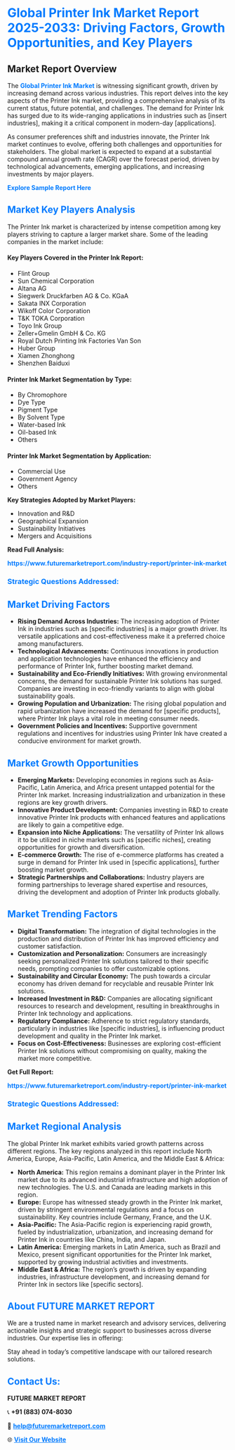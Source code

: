 <h1 style="color: #007BFF;">Global Printer Ink Market Report 2025-2033: Driving Factors, Growth Opportunities, and Key Players</h1>

<section id="overview">
<h2>Market Report Overview</h2>
<p>The <a href="https://www.futuremarketreport.com/industry-report/printer-ink-market" style="color: #007BFF; text-decoration: none;"><strong>Global Printer Ink Market</strong></a> is witnessing significant growth, driven by increasing demand across various industries. This report delves into the key aspects of the Printer Ink market, providing a comprehensive analysis of its current status, future potential, and challenges. The demand for Printer Ink has surged due to its wide-ranging applications in industries such as [insert industries], making it a critical component in modern-day [applications].</p>
<p>As consumer preferences shift and industries innovate, the Printer Ink market continues to evolve, offering both challenges and opportunities for stakeholders. The global market is expected to expand at a substantial compound annual growth rate (CAGR) over the forecast period, driven by technological advancements, emerging applications, and increasing investments by major players.</p>
</section>

<section id="overview">
<p><a href="https://www.futuremarketreport.com/request-sample/reportId=105579" style="color: #007BFF; text-decoration: none;"><strong>Explore Sample Report Here</strong></a></p>
</section>

<section id="key-players">
<h2 style="color: #007BFF;">Market Key Players Analysis</h2>
<p>The Printer Ink market is characterized by intense competition among key players striving to capture a larger market share. Some of the leading companies in the market include:</p>
<h4>Key Players Covered in the Printer Ink Report:</h4>
<ul><li>Flint Group</li><li>Sun Chemical Corporation</li><li>Altana AG</li><li>Siegwerk Druckfarben AG &amp; Co. KGaA</li><li>Sakata INX Corporation</li><li>Wikoff Color Corporation</li><li>T&amp;K TOKA Corporation</li><li>Toyo Ink Group</li><li>Zeller+Gmelin GmbH &amp; Co. KG</li><li>Royal Dutch Printing Ink Factories Van Son</li><li>Huber Group</li><li>Xiamen Zhonghong</li><li>Shenzhen Baiduxi</li></ul>
<h4>Printer Ink Market Segmentation by Type:</h4>
<ul><li>By Chromophore</li><li>Dye Type</li><li>Pigment Type</li><li>By Solvent Type</li><li>Water-based Ink</li><li>Oil-based Ink</li><li>Others</li></ul>

<h4>Printer Ink Market Segmentation by Application:</h4>
<ul><li>Commercial Use</li><li>Government Agency</li><li>Others</li></ul>
<p><strong>Key Strategies Adopted by Market Players:</strong></p>
<ul>
<li>Innovation and R&D</li>
<li>Geographical Expansion</li>
<li>Sustainability Initiatives</li>
<li>Mergers and Acquisitions</li>
</ul>
</section>

<section>
<p><strong>Read Full Analysis: </strong></p><a href="https://www.futuremarketreport.com/industry-report/printer-ink-market" style="color: #007BFF; text-decoration: none;"><strong>https://www.futuremarketreport.com/industry-report/printer-ink-market</strong></a>
<h3 style="color: #007BFF;">Strategic Questions Addressed:</h3>
</section>

<section id="driving-factors">
<h2 style="color: #007BFF;">Market Driving Factors</h2>
<ul>
<li><strong>Rising Demand Across Industries:</strong> The increasing adoption of Printer Ink in industries such as [specific industries] is a major growth driver. Its versatile applications and cost-effectiveness make it a preferred choice among manufacturers.</li>
<li><strong>Technological Advancements:</strong> Continuous innovations in production and application technologies have enhanced the efficiency and performance of Printer Ink, further boosting market demand.</li>
<li><strong>Sustainability and Eco-Friendly Initiatives:</strong> With growing environmental concerns, the demand for sustainable Printer Ink solutions has surged. Companies are investing in eco-friendly variants to align with global sustainability goals.</li>
<li><strong>Growing Population and Urbanization:</strong> The rising global population and rapid urbanization have increased the demand for [specific products], where Printer Ink plays a vital role in meeting consumer needs.</li>
<li><strong>Government Policies and Incentives:</strong> Supportive government regulations and incentives for industries using Printer Ink have created a conducive environment for market growth.</li>
</ul>
</section>

<section id="growth-opportunities">
<h2 style="color: #007BFF;">Market Growth Opportunities</h2>
<ul>
<li><strong>Emerging Markets:</strong> Developing economies in regions such as Asia-Pacific, Latin America, and Africa present untapped potential for the Printer Ink market. Increasing industrialization and urbanization in these regions are key growth drivers.</li>
<li><strong>Innovative Product Development:</strong> Companies investing in R&D to create innovative Printer Ink products with enhanced features and applications are likely to gain a competitive edge.</li>
<li><strong>Expansion into Niche Applications:</strong> The versatility of Printer Ink allows it to be utilized in niche markets such as [specific niches], creating opportunities for growth and diversification.</li>
<li><strong>E-commerce Growth:</strong> The rise of e-commerce platforms has created a surge in demand for Printer Ink used in [specific applications], further boosting market growth.</li>
<li><strong>Strategic Partnerships and Collaborations:</strong> Industry players are forming partnerships to leverage shared expertise and resources, driving the development and adoption of Printer Ink products globally.</li>
</ul>
</section>

<section id="trending-factors">
<h2 style="color: #007BFF;">Market Trending Factors</h2>
<ul>
<li><strong>Digital Transformation:</strong> The integration of digital technologies in the production and distribution of Printer Ink has improved efficiency and customer satisfaction.</li>
<li><strong>Customization and Personalization:</strong> Consumers are increasingly seeking personalized Printer Ink solutions tailored to their specific needs, prompting companies to offer customizable options.</li>
<li><strong>Sustainability and Circular Economy:</strong> The push towards a circular economy has driven demand for recyclable and reusable Printer Ink solutions.</li>
<li><strong>Increased Investment in R&D:</strong> Companies are allocating significant resources to research and development, resulting in breakthroughs in Printer Ink technology and applications.</li>
<li><strong>Regulatory Compliance:</strong> Adherence to strict regulatory standards, particularly in industries like [specific industries], is influencing product development and quality in the Printer Ink market.</li>
<li><strong>Focus on Cost-Effectiveness:</strong> Businesses are exploring cost-efficient Printer Ink solutions without compromising on quality, making the market more competitive.</li>
</ul>
</section>

<section>
<p><strong>Get Full Report: </strong></p><a href="https://www.futuremarketreport.com/industry-report/printer-ink-market" style="color: #007BFF; text-decoration: none;"><strong>https://www.futuremarketreport.com/industry-report/printer-ink-market</strong></a>
<h3 style="color: #007BFF;">Strategic Questions Addressed:</h3>
</section>


<section id="regional-analysis">
<h2 style="color: #007BFF;">Market Regional Analysis</h2>
<p>The global Printer Ink market exhibits varied growth patterns across different regions. The key regions analyzed in this report include North America, Europe, Asia-Pacific, Latin America, and the Middle East & Africa:</p>
<ul>
<li><strong>North America:</strong> This region remains a dominant player in the Printer Ink market due to its advanced industrial infrastructure and high adoption of new technologies. The U.S. and Canada are leading markets in this region.</li>
<li><strong>Europe:</strong> Europe has witnessed steady growth in the Printer Ink market, driven by stringent environmental regulations and a focus on sustainability. Key countries include Germany, France, and the U.K.</li>
<li><strong>Asia-Pacific:</strong> The Asia-Pacific region is experiencing rapid growth, fueled by industrialization, urbanization, and increasing demand for Printer Ink in countries like China, India, and Japan.</li>
<li><strong>Latin America:</strong> Emerging markets in Latin America, such as Brazil and Mexico, present significant opportunities for the Printer Ink market, supported by growing industrial activities and investments.</li>
<li><strong>Middle East & Africa:</strong> The region’s growth is driven by expanding industries, infrastructure development, and increasing demand for Printer Ink in sectors like [specific sectors].</li>
</ul>
</section>

<footer>
<h2 style="color: #007BFF;">About FUTURE MARKET REPORT</h2>
<p>We are a trusted name in market research and advisory services, delivering actionable insights and strategic support to businesses across diverse industries. Our expertise lies in offering:</p>

<p>Stay ahead in today’s competitive landscape with our tailored research solutions.</p>

<h2 style="color: #007BFF;">Contact Us:</h2>
<p><strong>FUTURE MARKET REPORT</strong></p>
<p>📞 <strong>+91 (883) 074-8030</strong></p>
<p>📧 <strong><a href="mailto:help@futuremarketreport.com" style="color: #007BFF;">help@futuremarketreport.com</a></strong></p>
<p>🌐 <strong><a href="https://www.futuremarketreport.com/" style="color: #007BFF;">Visit Our Website</a></strong></p>
</footer>